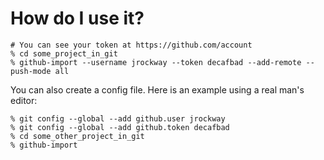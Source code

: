 # How do I use it?

    # You can see your token at https://github.com/account
    % cd some_project_in_git
    % github-import --username jrockway --token decafbad --add-remote --push-mode all

You can also create a config file. Here is an example using a real man's editor:

    % git config --global --add github.user jrockway
    % git config --global --add github.token decafbad
    % cd some_other_project_in_git
    % github-import
